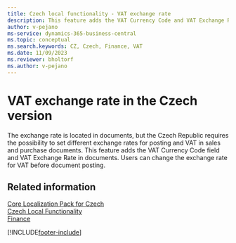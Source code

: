 ```yaml
---
title: Czech local functionality - VAT exchange rate
description: This feature adds the VAT Currency Code and VAT Exchange Rate fields in documents in the Czech version of Business Central.
author: v-pejano
ms-service: dynamics-365-business-central
ms.topic: conceptual
ms.search.keywords: CZ, Czech, Finance, VAT
ms.date: 11/09/2023
ms.reviewer: bholtorf
ms.author: v-pejano
---
```


# VAT exchange rate in the Czech version

The exchange rate is located in documents, but the Czech Republic requires the possibility to set different exchange rates for posting and VAT in sales and purchase documents. This feature adds the VAT Currency Code field and VAT Exchange Rate in documents. Users can change the exchange rate for VAT before document posting.

## Related information

[Core Localization Pack for Czech](ui-extensions-core-localization-pack-cz.md)  
[Czech Local Functionality](czech-local-functionality.md)  
[Finance](../../finance.md)  


[!INCLUDE[footer-include](../../includes/footer-banner.md)]
